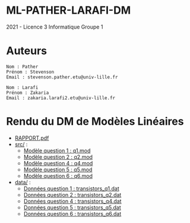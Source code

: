 # ML-PATHER-LARAFI-DM

2021 - Licence 3 Informatique Groupe 1 

# Auteurs

    Nom : Pather
    Prénom : Stevenson
    Email : stevenson.pather.etu@univ-lille.fr

    Nom : Larafi
    Prénom : Zakaria
    Email : zakaria.larafi2.etu@univ-lille.fr


# Rendu du DM de Modèles Linéaires

* [RAPPORT.pdf](RAPPORT.pdf)
* [src/](src/) :
	* [Modèle question 1 : q1.mod](src/q1.mod)
	* [Modèle question 2 : q2.mod](src/q2.mod)
  * [Modèle question 4 : q4.mod](src/q4.mod)
  * [Modèle question 5 : q5.mod](src/q5.mod)
  * [Modèle question 6 : q6.mod](src/q6.mod)
* [data/](data/) :
  * [Données question 1 : transistors_q1.dat](data/transistors_q1.dat)
  * [Données question 2 : transistors_q2.dat](data/transistors_q2.dat)
  * [Données question 4 : transistors_q4.dat](data/transistors_q4.dat)
  * [Données question 5 : transistors_q5.dat](data/transistors_q5.dat)
  * [Données question 6 : transistors_q6.dat](data/transistors_q6.dat)
